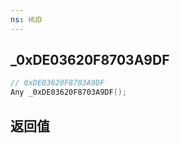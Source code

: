 ```yaml
---
ns: HUD
---
```

## _0xDE03620F8703A9DF

```c
// 0xDE03620F8703A9DF
Any _0xDE03620F8703A9DF();
```


## 返回值
